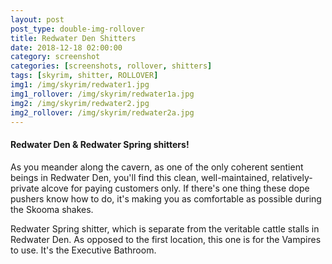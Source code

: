 ```yaml
---
layout: post
post_type: double-img-rollover
title: Redwater Den Shitters
date: 2018-12-18 02:00:00
category: screenshot
categories: [screenshots, rollover, shitters]
tags: [skyrim, shitter, ROLLOVER]
img1: /img/skyrim/redwater1.jpg
img1_rollover: /img/skyrim/redwater1a.jpg
img2: /img/skyrim/redwater2.jpg
img2_rollover: /img/skyrim/redwater2a.jpg
---
```

#### Redwater Den & Redwater Spring shitters!

As you meander along the cavern, as one of the only coherent sentient beings in Redwater Den, you'll find this clean, well-maintained, relatively-private alcove for paying customers only. If there's one thing these dope pushers know how to do, it's making you as comfortable as possible during the Skooma shakes.

Redwater Spring shitter, which is separate from the veritable cattle stalls in Redwater Den. As opposed to the first location, this one is for the Vampires to use. It's the Executive Bathroom.
